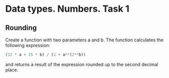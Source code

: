 # Data types. Numbers. Task 1

## Rounding
Create a function with two parameters a and b. The function calculates the following expression:
```python
(12 * a + 25 * b) / (1 + a**(2**b))	
```
and returns a result of the expression rounded up to the second decimal place.
